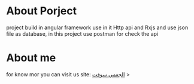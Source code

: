 <h1>About Porject</h1>
project build in angular framework use in it Http api and Rxjs and use json file as database,
in this project use postman for check the api

<h1>About me</h1>
for know mor you can visit us site: <a href="https://algameisoft.66ghz.com/" target="_blank">الجعمي سوفت</a>
>
